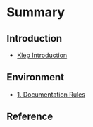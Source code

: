 # Summary

## Introduction

* [Klep Introduction](README.md)

## Environment

* [1. Documentation Rules](environment/documentation-rules.md)

## Reference

